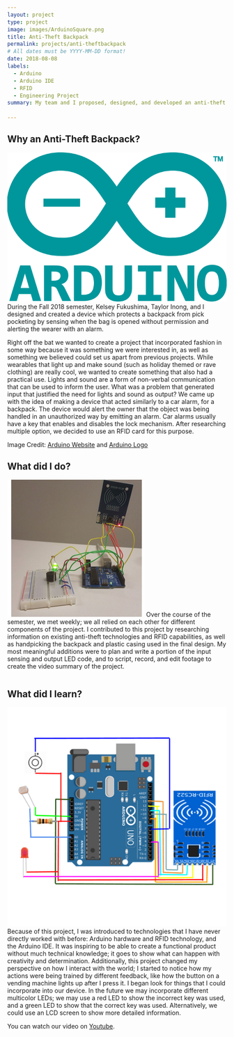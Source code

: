 ```yaml
---
layout: project
type: project
image: images/ArduinoSquare.png
title: Anti-Theft Backpack
permalink: projects/anti-theftbackpack
# All dates must be YYYY-MM-DD format!
date: 2018-08-08
labels:
  - Arduino
  - Arduino IDE 
  - RFID 
  - Engineering Project
summary: My team and I proposed, designed, and developed an anti-theft backpack which could be unlocked with an RFID key. To make this project, we used Arduino Hardware and RFID technology. 

---
```


Why an Anti-Theft Backpack? 
---
<img class="ui medium right floated rounded image" src="../images/Arduino.png">
During the Fall 2018 semester, Kelsey Fukushima, Taylor Inong, and I designed and created a device which protects a backpack from pick pocketing by sensing when the bag is opened without permission and alerting the wearer with an alarm. 

Right off the bat we wanted to create a project that incorporated fashion in some way because it was something we were interested in, as well as something we believed could set us apart from previous projects. While wearables that light up and make sound (such as holiday themed or rave clothing) are really cool, we wanted to create something that also had a practical use. Lights and sound are a form of non-verbal communication that can be used to inform the user. What was a problem that generated input that justified the need for lights and sound as output? We came up with the idea of making a device that acted similarly to a car alarm, for a backpack. The device would alert the owner that the object was being handled in an unauthorized way by emitting an alarm. Car alarms usually have a key that enables and disables the lock mechanism. After researching multiple option, we decided to use an RFID card for this purpose.


Image Credit: [Arduino Website](https://www.arduino.cc/en/Trademark/HomePage) and [Arduino Logo](https://commons.wikimedia.org/wiki/File:Arduino_Logo.svg)

What did I do?
---
<img class="ui small left floated rounded image" src="../images/antitheft.PNG">
Over the course of the semester, we met weekly; we all relied on each other for different components of the project. I contributed to this project by researching information on existing anti-theft technologies and RFID capabilities, as well as handpicking the backpack and plastic casing used in the final design. My most meaningful additions were to plan and write a portion of the input sensing and output LED code, and to script, record, and edit footage to create the video summary of the project. 

```
```


What did I learn?  
---
<img class="ui medium right floated rounded image" src="../images/diagram.PNG">
Because of this project, I was introduced to technologies that I have never directly worked with before: Arduino hardware and RFID technology, and the Arduino IDE. It was inspiring to be able to create a functional product without much technical knowledge; it goes to show what can happen with creativity and determination. Additionally, this project changed my perspective on how I interact with the world; I started to notice how my actions were being trained by different feedback, like how the button on a vending machine lights up after I press it. I began look for things that I could incorporate into our device. In the future we may incorporate different multicolor LEDs; we may use a red LED to show the incorrect key was used, and a green LED to show that the correct key was used. Alternatively, we could use an LCD screen to show more detailed information. 


You can watch our video on [Youtube](https://youtu.be/lRN41nCLZMQ).



